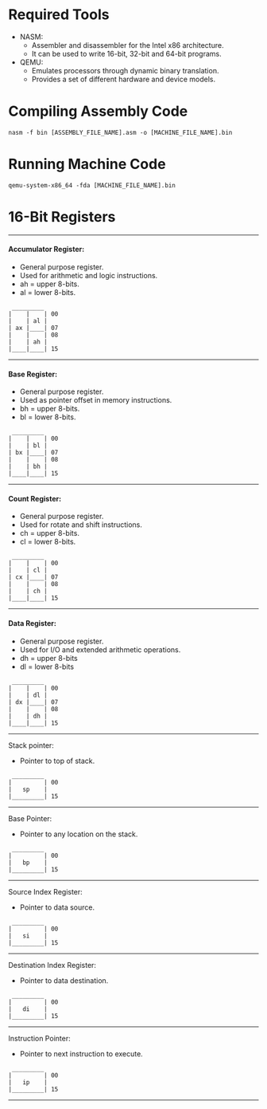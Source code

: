# Required Tools
- NASM:
  + Assembler and disassembler for the Intel x86 architecture.
  + It can be used to write 16-bit, 32-bit and 64-bit programs.
- QEMU:
  + Emulates processors through dynamic binary translation.
  + Provides a set of different hardware and device models.

# Compiling Assembly Code
```
nasm -f bin [ASSEMBLY_FILE_NAME].asm -o [MACHINE_FILE_NAME].bin
```

# Running Machine Code
```
qemu-system-x86_64 -fda [MACHINE_FILE_NAME].bin
```

# 16-Bit Registers
---
#### Accumulator Register:
- General purpose register.
- Used for arithmetic and logic instructions.
- ah = upper 8-bits.
- al = lower 8-bits.
```
 _________
|    |    | 00
|    | al |
| ax |____| 07
|    |    | 08
|    | ah |
|____|____| 15

```
---
#### Base Register:
- General purpose register.
- Used as pointer offset in memory instructions.
- bh = upper 8-bits.
- bl = lower 8-bits.
```
 _________
|    |    | 00
|    | bl |
| bx |____| 07
|    |    | 08
|    | bh |
|____|____| 15

```
---
#### Count Register:
- General purpose register.
- Used for rotate and shift instructions.
- ch = upper 8-bits.
- cl = lower 8-bits.
```
 _________
|    |    | 00
|    | cl |
| cx |____| 07
|    |    | 08
|    | ch |
|____|____| 15

```
---
#### Data Register:
- General purpose register.
- Used for I/O and extended arithmetic operations.
- dh = upper 8-bits
- dl = lower 8-bits
```
 _________
|    |    | 00
|    | dl |
| dx |____| 07
|    |    | 08
|    | dh |
|____|____| 15
```
---
Stack pointer:
- Pointer to top of stack.
```
 _________
|         | 00
|   sp    |
|_________| 15

```
---
Base Pointer:
- Pointer to any location on the stack.
```
 _________
|         | 00
|   bp    |
|_________| 15

```
---
Source Index Register:
- Pointer to data source.
```
 _________
|         | 00
|   si    |
|_________| 15

```
---
Destination Index Register:
- Pointer to data destination.
```
 _________
|         | 00
|   di    |
|_________| 15

```
---
Instruction Pointer:
- Pointer to next instruction to execute.
```
 _________
|         | 00
|   ip    |
|_________| 15

```
---
